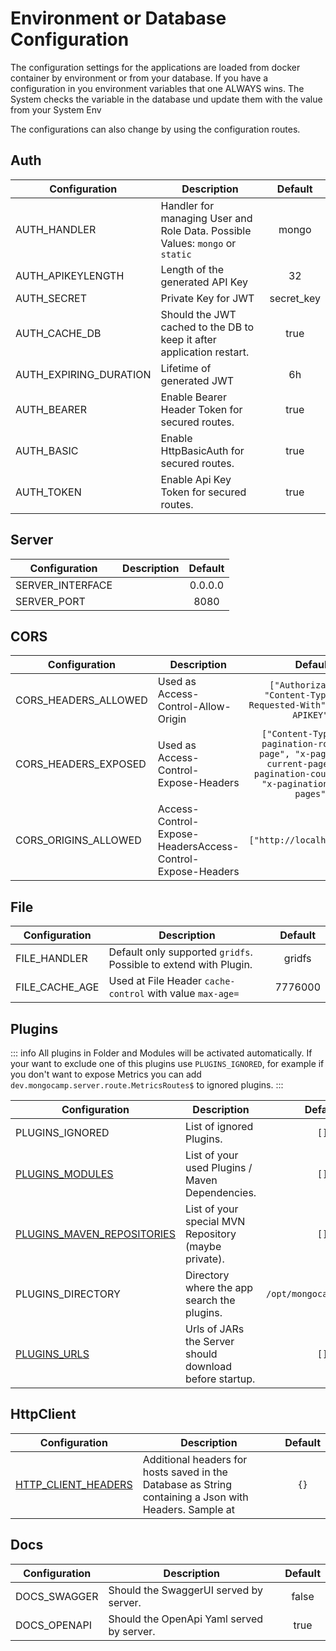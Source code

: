 # Environment or Database Configuration

The configuration settings for the applications are loaded from docker container by environment or from your database.
If you have a configuration in you environment variables that one ALWAYS wins. The System checks the variable in the database und update them with the value from your System Env

The configurations can also change by using the configuration routes.

## Auth

| Configuration          | Description                                                                   |  Default   |
|------------------------|-------------------------------------------------------------------------------|:----------:|
| AUTH_HANDLER           | Handler for managing User and Role Data. Possible Values: `mongo` or `static` |   mongo    |
| AUTH_APIKEYLENGTH      | Length of the generated API Key                                               |     32     |
| AUTH_SECRET            | Private Key for JWT                                                           | secret_key |
| AUTH_CACHE_DB          | Should the JWT cached to the DB to keep it after application restart.         |    true    |
| AUTH_EXPIRING_DURATION | Lifetime of generated JWT                                                     |     6h     |
| AUTH_BEARER            | Enable Bearer Header Token for secured routes.                                |    true    |
| AUTH_BASIC             | Enable HttpBasicAuth for secured routes.                                      |    true    |
| AUTH_TOKEN             | Enable Api Key Token for secured routes.                                      |    true    |

## Server

| Configuration          | Description | Default |
|------------------------|-------------|:-------:|
| SERVER_INTERFACE       |             | 0.0.0.0 |
| SERVER_PORT            |             |  8080   |

## CORS

| Configuration        | Description                                                |                                                               Default                                                                |
|----------------------|------------------------------------------------------------|:------------------------------------------------------------------------------------------------------------------------------------:|
| CORS_HEADERS_ALLOWED | Used as Access-Control-Allow-Origin                        |                               `["Authorization", "Content-Type", "X-Requested-With", "X-AUTH-APIKEY"]`                               |
| CORS_HEADERS_EXPOSED | Used as Access-Control-Expose-Headers                      | `["Content-Type", "x-pagination-rows-per-page", "x-pagination-current-page", "x-pagination-count-rows", "x-pagination-count-pages"]` |
| CORS_ORIGINS_ALLOWED | Access-Control-Expose-HeadersAccess-Control-Expose-Headers |                                                     `["http://localhost:8080"]`                                                      |

## File

| Configuration  | Description                                                      | Default |
|----------------|------------------------------------------------------------------|:-------:|
| FILE_HANDLER   | Default only supported `gridfs`. Possible to extend with Plugin. | gridfs  |
| FILE_CACHE_AGE | Used at File Header `cache-control` with value `max-age=`        | 7776000 |

## Plugins
::: info
All plugins in Folder and Modules will be activated automatically. If your want to exclude one of this plugins use `PLUGINS_IGNORED`, for example if you don't want to expose Metrics you can add `dev.mongocamp.server.route.MetricsRoutes$` to ignored plugins. 
:::

| Configuration                                           | Description                                             |         Default          |
|---------------------------------------------------------|---------------------------------------------------------|:------------------------:|
| PLUGINS_IGNORED                                         | List of ignored Plugins.                                |           `[]`           |
| [PLUGINS_MODULES](properties/plugins-module.md)         | List of your used Plugins / Maven Dependencies.         |           `[]`           |
| [PLUGINS_MAVEN_REPOSITORIES](properties/plugins-mvn.md) | List of your special MVN Repository (maybe private).    |           `[]`           |
| PLUGINS_DIRECTORY                                       | Directory where the app search the plugins.             | `/opt/mongocamp/plugins` |
| [PLUGINS_URLS](properties/plugins-urls.md)              | Urls of JARs the Server should download before startup. |           `[]`           |

## HttpClient

| Configuration                                            | Description                                                                                            | Default |
|----------------------------------------------------------|--------------------------------------------------------------------------------------------------------|:-------:|
| [HTTP_CLIENT_HEADERS](properties/http-client-headers.md) | Additional headers for hosts saved in the Database as String containing a Json with Headers. Sample at |  `{}`   |

## Docs

| Configuration | Description                               | Default |
|---------------|-------------------------------------------|:-------:|
| DOCS_SWAGGER  | Should the SwaggerUI served by server.    |  false  |
| DOCS_OPENAPI  | Should the OpenApi Yaml served by server. |  true   |